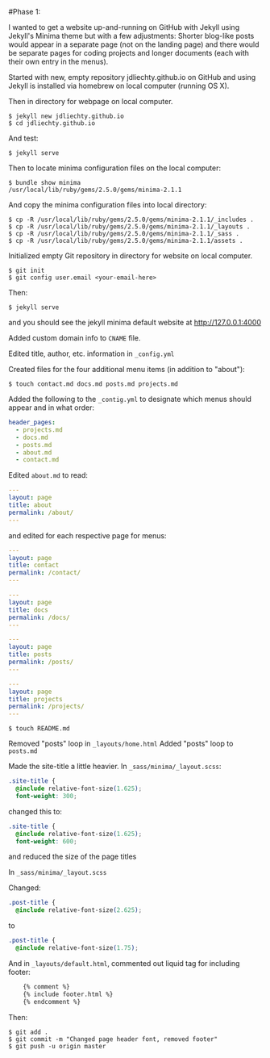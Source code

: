 #Phase 1:  

I wanted to get a website up-and-running on GitHub with Jekyll using Jekyll's Minima 
theme but with a few adjustments:  Shorter blog-like posts would appear in a separate 
page (not on the landing page) and there would be separate pages for coding projects 
and longer documents (each with their own entry in the menus).

Started with new, empty repository jdliechty.github.io on GitHub and using Jekyll is 
installed via homebrew on local computer (running OS X).

Then in directory for webpage on local computer.

```shell
$ jekyll new jdliechty.github.io
$ cd jdliechty.github.io
```

And test:

```shell
$ jekyll serve
```

Then to locate minima configuration files on the local computer:

```shell
$ bundle show minima 
/usr/local/lib/ruby/gems/2.5.0/gems/minima-2.1.1
```

And copy the minima configuration files into local directory:

```shell
$ cp -R /usr/local/lib/ruby/gems/2.5.0/gems/minima-2.1.1/_includes .
$ cp -R /usr/local/lib/ruby/gems/2.5.0/gems/minima-2.1.1/_layouts .
$ cp -R /usr/local/lib/ruby/gems/2.5.0/gems/minima-2.1.1/_sass .
$ cp -R /usr/local/lib/ruby/gems/2.5.0/gems/minima-2.1.1/assets .
```

Initialized empty Git repository in directory for website on local computer.

```shell
$ git init
$ git config user.email <your-email-here>
```

Then:

```shell
$ jekyll serve
```

and you should see the jekyll minima default website at http://127.0.0.1:4000

Added custom domain info to `CNAME` file.

Edited title, author, etc. information in `_config.yml`

Created files for the four additional menu items (in addition to "about"):

```shell
$ touch contact.md docs.md posts.md projects.md
```

Added the following to the `_contig.yml` to designate which menus should appear and in what order:

```yml
header_pages:
  - projects.md
  - docs.md
  - posts.md
  - about.md
  - contact.md 
```

Edited `about.md` to read:

```yml
---
layout: page
title: about
permalink: /about/
---
```

and edited for each respective page for menus:

```yml
---
layout: page
title: contact
permalink: /contact/
---
```

```yml
---
layout: page
title: docs
permalink: /docs/
---
```

```yml
---
layout: page
title: posts
permalink: /posts/
---
```

```yml
---
layout: page
title: projects
permalink: /projects/
---
```

```shell
$ touch README.md
```

Removed "posts" loop in `_layouts/home.html`
Added "posts" loop to `posts.md`

Made the site-title a little heavier.  In `_sass/minima/_layout.scss`:

```css
.site-title {
  @include relative-font-size(1.625);
  font-weight: 300;
```

changed this to:

```css
.site-title {
  @include relative-font-size(1.625);
  font-weight: 600;
```

and reduced the size of the page titles

In `_sass/minima/_layout.scss`

Changed:

```css
.post-title {
  @include relative-font-size(2.625);
```

to 

```css
.post-title {
  @include relative-font-size(1.75);
```

And in `_layouts/default.html`, commented out liquid tag for including footer:

```html
    {% comment %}
    {% include footer.html %}
    {% endcomment %}
```

Then:

```shell
$ git add .
$ git commit -m "Changed page header font, removed footer"
$ git push -u origin master
```


